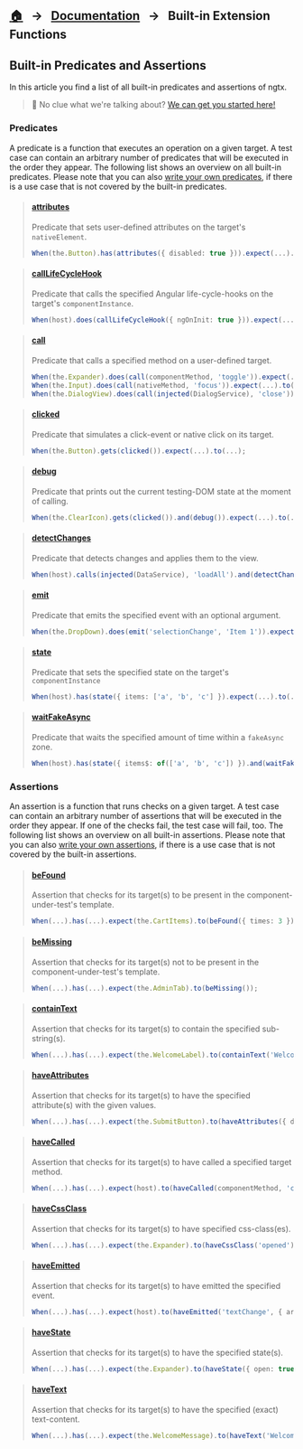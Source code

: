 [home]: ../README.md
[overview]: ./overview.md
[getstarted]: ./ngtx.md
[extensionfns]: ./extending.md

<!--  -->

[attributes]: ./predicates/attributes.md
[calllifecyclehook]: ./predicates/call-life-cycle-hook.md
[call]: ./predicates/call.md
[clicked]: ./predicates/clicked.md
[debug]: ./predicates/debug.md
[detectchanges]: ./predicates/detect-changes.md
[emit]: ./predicates/emit.md
[state]: ./predicates/state.md
[waitfakeasync]: ./predicates/wait-fake-async.md

<!--  -->

[befound]: ./assertions/be-found.md
[bemissing]: ./assertions/be-missing.md
[containtext]: ./assertions/contain-text.md
[haveattributes]: ./assertions/have-attributes.md
[havecalled]: ./assertions/have-called.md
[havecssclass]: ./assertions/have-css-class.md
[haveemitted]: ./assertions/have-emitted.md
[havestate]: ./assertions/have-state.md
[havetext]: ./assertions/have-text.md

## [🏠][home] &nbsp; → &nbsp; [Documentation][overview] &nbsp; → &nbsp; **Built-in Extension Functions**

## Built-in Predicates and Assertions

In this article you find a list of all built-in predicates and assertions of ngtx.

> 🚨 No clue what we're talking about? [We can get you started here!][getstarted]

### Predicates

A predicate is a function that executes an operation on a given target. A test case can contain an arbitrary number of predicates that will be executed in the order they appear. The following list shows an overview on all built-in predicates. Please note that you can also [write your own predicates][extensionfns], if there is a use case that is not covered by the built-in predicates.

> #### [attributes]
>
> Predicate that sets user-defined attributes on the target's `nativeElement`.
>
> ```ts
> When(the.Button).has(attributes({ disabled: true })).expect(...).to(...);
> ```

> #### [callLifeCycleHook]
>
> Predicate that calls the specified Angular life-cycle-hooks on the target's `componentInstance`.
>
> ```ts
> When(host).does(callLifeCycleHook({ ngOnInit: true })).expect(...).to(...);
> ```

> #### [call]
>
> Predicate that calls a specified method on a user-defined target.
>
> ```ts
> When(the.Expander).does(call(componentMethod, 'toggle')).expect(...).to(...);
> When(the.Input).does(call(nativeMethod, 'focus')).expect(...).to(...);
> When(the.DialogView).does(call(injected(DialogService), 'close')).expect(...).to(...);
> ```

> #### [clicked]
>
> Predicate that simulates a click-event or native click on its target.
>
> ```ts
> When(the.Button).gets(clicked()).expect(...).to(...);
> ```

> #### [debug]
>
> Predicate that prints out the current testing-DOM state at the moment of calling.
>
> ```ts
> When(the.ClearIcon).gets(clicked()).and(debug()).expect(...).to(...);
> ```

> #### [detectChanges]
>
> Predicate that detects changes and applies them to the view.
>
> ```ts
> When(host).calls(injected(DataService), 'loadAll').and(detectChanges()).expect(...).to(...);
> ```

> #### [emit]
>
> Predicate that emits the specified event with an optional argument.
>
> ```ts
> When(the.DropDown).does(emit('selectionChange', 'Item 1')).expect(...).to(...);
> ```

> #### [state]
>
> Predicate that sets the specified state on the target's `componentInstance`
>
> ```ts
> When(host).has(state({ items: ['a', 'b', 'c'] }).expect(...).to(...);
> ```

> #### [waitFakeAsync]
>
> Predicate that waits the specified amount of time within a `fakeAsync` zone.
>
> ```ts
> When(host).has(state({ items$: of(['a', 'b', 'c']) }).and(waitFakeAsync()).expect(...).to(...);
> ```

### Assertions

An assertion is a function that runs checks on a given target. A test case can contain an arbitrary number of assertions that will be executed in the order they appear. If one of the checks fail, the test case will fail, too. The following list shows an overview on all built-in assertions. Please note that you can also [write your own assertions][extensionfns], if there is a use case that is not covered by the built-in assertions.

> #### [beFound]
>
> Assertion that checks for its target(s) to be present in the component-under-test's template.
>
> ```ts
> When(...).has(...).expect(the.CartItems).to(beFound({ times: 3 }));
> ```

> #### [beMissing]
>
> Assertion that checks for its target(s) not to be present in the component-under-test's template.
>
> ```ts
> When(...).has(...).expect(the.AdminTab).to(beMissing());
> ```

> #### [containText]
>
> Assertion that checks for its target(s) to contain the specified sub-string(s).
>
> ```ts
> When(...).has(...).expect(the.WelcomeLabel).to(containText('Welcome'));
> ```

> #### [haveAttributes]
>
> Assertion that checks for its target(s) to have the specified attribute(s) with the given values.
>
> ```ts
> When(...).has(...).expect(the.SubmitButton).to(haveAttributes({ disabled: true }));
> ```

> #### [haveCalled]
>
> Assertion that checks for its target(s) to have called a specified target method.
>
> ```ts
> When(...).has(...).expect(host).to(haveCalled(componentMethod, 'close'));
> ```

> #### [haveCssClass]
>
> Assertion that checks for its target(s) to have specified css-class(es).
>
> ```ts
> When(...).has(...).expect(the.Expander).to(haveCssClass('opened'));
> ```

> #### [haveEmitted]
>
> Assertion that checks for its target(s) to have emitted the specified event.
>
> ```ts
> When(...).has(...).expect(host).to(haveEmitted('textChange', { arg: 'new text' }));
> ```

> #### [haveState]
>
> Assertion that checks for its target(s) to have the specified state(s).
>
> ```ts
> When(...).has(...).expect(the.Expander).to(haveState({ open: true }));
> ```

> #### [haveText]
>
> Assertion that checks for its target(s) to have the specified (exact) text-content.
>
> ```ts
> When(...).has(...).expect(the.WelcomeMessage).to(haveText('Welcome Ann!'));
> ```
